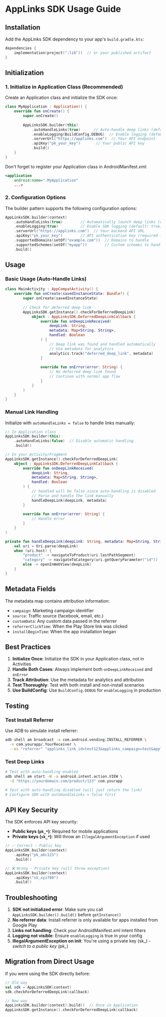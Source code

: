 # AppLinks SDK Usage Guide

## Installation

Add the AppLinks SDK dependency to your app's `build.gradle.kts`:

```kotlin
dependencies {
    implementation(project(":lib"))  // or your published artifact
}
```

## Initialization

### 1. Initialize in Application Class (Recommended)

Create an Application class and initialize the SDK once:

```kotlin
class MyApplication : Application() {
    override fun onCreate() {
        super.onCreate()
        
        AppLinksSDK.builder(this)
            .autoHandleLinks(true)      // Auto-handle deep links (default: true)
            .enableLogging(BuildConfig.DEBUG)  // Enable logging (default: true)
            .serverUrl("https://applinks.com")  // Your API endpoint
            .apiKey("pk_your_key")       // Your public API key
            .build()
    }
}
```

Don't forget to register your Application class in AndroidManifest.xml:

```xml
<application
    android:name=".MyApplication"
    ...>
```

### 2. Configuration Options

The builder pattern supports the following configuration options:

```kotlin
AppLinksSDK.builder(context)
    .autoHandleLinks(true)        // Automatically launch deep links (default: true)
    .enableLogging(true)          // Enable SDK logging (default: true)
    .serverUrl("https://applinks.com")  // Your backend API URL
    .apiKey("pk_your_key")        // API authentication key (required for production)
    .supportedDomains(setOf("example.com"))  // Domains to handle
    .supportedSchemes(setOf("myapp"))        // Custom schemes to handle
    .build()
```

## Usage

### Basic Usage (Auto-Handle Links)

```kotlin
class MainActivity : AppCompatActivity() {
    override fun onCreate(savedInstanceState: Bundle?) {
        super.onCreate(savedInstanceState)
        
        // Check for deferred deep link
        AppLinksSDK.getInstance().checkForDeferredDeepLink(
            object : AppLinksSDK.DeferredDeepLinkCallback {
                override fun onDeepLinkReceived(
                    deepLink: String, 
                    metadata: Map<String, String>, 
                    handled: Boolean
                ) {
                    // Deep link was found and handled automatically
                    // Use metadata for analytics
                    analytics.track("deferred_deep_link", metadata)
                }
                
                override fun onError(error: String) {
                    // No deferred deep link found
                    // Continue with normal app flow
                }
            }
        )
    }
}
```

### Manual Link Handling

Initialize with `autoHandleLinks = false` to handle links manually:

```kotlin
// In Application class
AppLinksSDK.builder(this)
    .autoHandleLinks(false)  // Disable automatic handling
    .build()

// In your Activity/Fragment
AppLinksSDK.getInstance().checkForDeferredDeepLink(
    object : AppLinksSDK.DeferredDeepLinkCallback {
        override fun onDeepLinkReceived(
            deepLink: String, 
            metadata: Map<String, String>, 
            handled: Boolean
        ) {
            // handled will be false since auto-handling is disabled
            // Parse and handle the link manually
            handleDeepLink(deepLink, metadata)
        }
        
        override fun onError(error: String) {
            // Handle error
        }
    }
)

private fun handleDeepLink(deepLink: String, metadata: Map<String, String>) {
    val uri = Uri.parse(deepLink)
    when (uri.host) {
        "product" -> navigateToProduct(uri.lastPathSegment)
        "category" -> navigateToCategory(uri.getQueryParameter("id"))
        else -> openInWebView(deepLink)
    }
}
```

## Metadata Fields

The metadata map contains attribution information:

- `campaign`: Marketing campaign identifier
- `source`: Traffic source (facebook, email, etc.)
- `customData`: Any custom data passed in the referrer
- `referrerClickTime`: When the Play Store link was clicked
- `installBeginTime`: When the app installation began

## Best Practices

1. **Initialize Once**: Initialize the SDK in your Application class, not in Activities
2. **Handle Both Cases**: Always implement both `onDeepLinkReceived` and `onError`
3. **Track Attribution**: Use the metadata for analytics and attribution
4. **Test Thoroughly**: Test with both install and non-install scenarios
5. **Use BuildConfig**: Use `BuildConfig.DEBUG` for `enableLogging` in production

## Testing

### Test Install Referrer

Use ADB to simulate install referrer:

```bash
adb shell am broadcast -a com.android.vending.INSTALL_REFERRER \
  -n com.yourapp/.YourReceiver \
  --es "referrer" "applinks_link_id=test123&applinks_campaign=test&applinks_source=adb"
```

### Test Deep Links

```bash
# Test with auto-handling enabled
adb shell am start -W -a android.intent.action.VIEW \
  -d "https://yourdomain.com/product/123" com.yourapp

# Test with auto-handling disabled (will just return the link)
# Configure SDK with autoHandleLinks = false first
```

## API Key Security

The SDK enforces API key security:
- **Public keys (`pk_*`)**: Required for mobile applications
- **Private keys (`sk_*`)**: Will throw an `IllegalArgumentException` if used

```kotlin
// ✅ Correct - Public key
AppLinksSDK.builder(context)
    .apiKey("pk_abc123")
    .build()

// ❌ Wrong - Private key (will throw exception)
AppLinksSDK.builder(context)
    .apiKey("sk_xyz789")
    .build()
```

## Troubleshooting

1. **SDK not initialized error**: Make sure you call `AppLinksSDK.builder().build()` before `getInstance()`
2. **No referrer data**: Install referrer is only available for apps installed from Google Play
3. **Links not handling**: Check your AndroidManifest.xml intent filters
4. **Logging not visible**: Ensure `enableLogging` is true in your config
5. **IllegalArgumentException on init**: You're using a private key (sk_*) - switch to a public key (pk_*)

## Migration from Direct Usage

If you were using the SDK directly before:

```kotlin
// Old way
val sdk = AppLinksSDK(context)
sdk.checkForDeferredDeepLink(callback)

// New way
AppLinksSDK.builder(context).build()  // Once in Application
AppLinksSDK.getInstance().checkForDeferredDeepLink(callback)
```